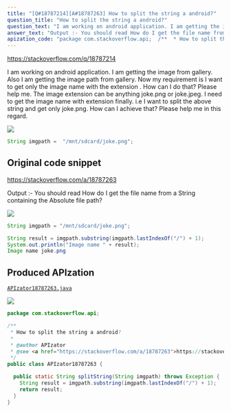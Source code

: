 ```yaml
---
title: "[Q#18787214][A#18787263] How to split the string a android?"
question_title: "How to split the string a android?"
question_text: "I am working on android application. I am getting the image from gallery. Also I am getting the image path from gallery. Now my requirement is I want to get only the image name with the extension . How can I do that? Please help me. The image extension can be anything joke.png or joke.jpeg. I need to get the image name with extension finally. i.e I want to split the above string and get only joke.png. How can I achieve that? Please help me in this regard."
answer_text: "Output :- You should read How do I get the file name from a String containing the Absolute file path?"
apization_code: "package com.stackoverflow.api;  /**  * How to split the string a android?  *  * @author APIzator  * @see <a href=\"https://stackoverflow.com/a/18787263\">https://stackoverflow.com/a/18787263</a>  */ public class APIzator18787263 {    public static String splitString(String imgpath) throws Exception {     String result = imgpath.substring(imgpath.lastIndexOf(\"/\") + 1);     return result;   } }"
---
```


https://stackoverflow.com/q/18787214

I am working on android application. I am getting the image from gallery. Also I am getting the image path from gallery. Now my requirement is I want to get only the image name with the extension . How can I do that? Please help me.
The image extension can be anything joke.png or joke.jpeg. I need to get the image name with extension finally.
i.e I want to split the above string and get only joke.png.
How can I achieve that? Please help me in this regard.


<div class="code-logo"><img src="/stackoverflow.png" /></div>

```java
String imgpath =  "/mnt/sdcard/joke.png";
```


## Original code snippet

https://stackoverflow.com/a/18787263

Output :-
You should read How do I get the file name from a String containing the Absolute file path?

<div class="code-logo"><img src="/stackoverflow.png" /></div>

```java
String imgpath = "/mnt/sdcard/joke.png";

String result = imgpath.substring(imgpath.lastIndexOf("/") + 1); 
System.out.println("Image name " + result);
Image name joke.png
```

## Produced APIzation

[`APIzator18787263.java`](https://github.com/pasqualesalza/apization/raw/main/data/search/APIzator18787263.java)

<div class="code-logo"><img src="/apizator.png" /></div>

```java
package com.stackoverflow.api;

/**
 * How to split the string a android?
 *
 * @author APIzator
 * @see <a href="https://stackoverflow.com/a/18787263">https://stackoverflow.com/a/18787263</a>
 */
public class APIzator18787263 {

  public static String splitString(String imgpath) throws Exception {
    String result = imgpath.substring(imgpath.lastIndexOf("/") + 1);
    return result;
  }
}

```